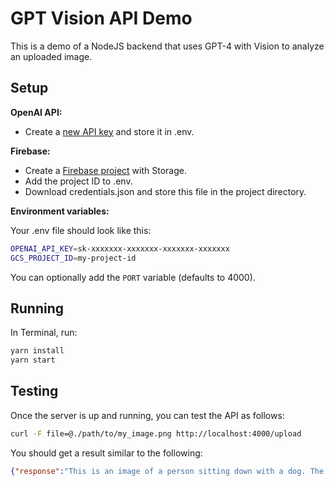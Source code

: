 # GPT Vision API Demo

This is a demo of a NodeJS backend that uses GPT-4 with Vision to analyze an uploaded image.

## Setup

**OpenAI API:**

- Create a [new API key](https://platform.openai.com/account/api-keys) and store it in .env.

**Firebase:**

- Create a [Firebase project](https://console.firebase.google.com/) with Storage.
- Add the project ID to .env.
- Download credentials.json and store this file in the project directory.

**Environment variables:**

Your .env file should look like this:

```bash
OPENAI_API_KEY=sk-xxxxxxx-xxxxxxx-xxxxxxx-xxxxxxx
GCS_PROJECT_ID=my-project-id
```

You can optionally add the `PORT` variable (defaults to 4000).

## Running

In Terminal, run:

```bash
yarn install
yarn start
```

## Testing

Once the server is up and running, you can test the API as follows:

```bash
curl -F file=@./path/to/my_image.png http://localhost:4000/upload
```

You should get a result similar to the following:

```json
{"response":"This is an image of a person sitting down with a dog. The dog appears to be a large, fluffy breed with a black and white coat, possibly an Alaskan Malamute or a similar breed. The dog is wearing a collar with a festive design. The person is wearing a plaid shirt and black pants, and there is a leash, suggesting that they may have been walking the dog or are about to."}
```

